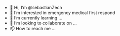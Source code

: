 - 👋 Hi, I’m @sebastianZech
- 👀 I’m interested in emergency medical first respond 
- 🌱 I’m currently learning ...
- 💞️ I’m looking to collaborate on ...
- 📫 How to reach me ...

<!---
sebastianZech/sebastianZech is a ✨ special ✨ repository because its `README.md` (this file) appears on your GitHub profile.
You can click the Preview link to take a look at your changes.
--->

